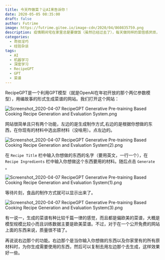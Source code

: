 ```yaml
---
title: 今天咋做菜？让AI来告诉你！
date: 2020-05-05 08:35:00
draft: false
author: Futrime
image: https://futrime.gitee.io/image-cdn/2020/04/860835759.png
description: 疫情期间宅在家里总是要做饭（虽然已经过去了），每天做同样的菜倍感厌烦，想自己做个新的菜，又苦于不会做。现在，一个（近乎）完美的解决方案来了：让AI帮你生成菜谱。
categories:
  - 奇技淫巧
  - 经验杂谈
tags:
  - AI
  - 机器学习
  - 深度学习
  - RecipeGPT
  - GPT
  - 菜谱
---
```


RecipeGPT是一个利用GPT模型（就是OpenAI在年初开放的那个两亿参数模型），用编故事的形式生成菜谱的网站。我们打开这个网站：

![Screenshot_2020-04-07 RecipeGPT Generative Pre-training Based Cooking Recipe Generation and Evaluation System.png][2]

网站很简单且只有两个功能，左边的是生成制作方式,右边的是根据你想做的东西，在你现有的材料中选出原材料（没啥用）。点左边的。

![Screenshot_2020-04-07 RecipeGPT Generative Pre-training Based Cooking Recipe Generation and Evaluation System(2).png][3]

在 `Recipe Title` 栏中输入你想做的东西的名字（要用英文，一行一个），在 `Recipe Ingredients` 栏中输入你想做这个东西要用的材料。随后点击 `Generate` 。

![Screenshot_2020-04-07 RecipeGPT Generative Pre-training Based Cooking Recipe Generation and Evaluation System(1).png][4]

等待片刻，食品的制作方式就可以显示出来了。

![Screenshot_2020-04-07 RecipeGPT Generative Pre-training Based Cooking Recipe Generation and Evaluation System(3).png][5]

有一说一，生成的菜谱有种比较千篇一律的感觉，而且都是偏欧美的菜谱，大概是模型规模比较小而且训练数据主要是欧美菜谱。不过，对于在一个公开免费的网站上面的东西来说，质量很不错了。

再说说右边那个的功能。右边那个是当你输入你想做的东西以及你家里有的所有原材料时，为你生成需要使用的东西，然后可以复制去用左边那个去生成，这样效果好一些。

  [2]: https://futrime.gitee.io/image-cdn/2020/04/1186107588.png
  [3]: https://futrime.gitee.io/image-cdn/2020/04/388028716.png
  [4]: https://futrime.gitee.io/image-cdn/2020/04/4251848756.png
  [5]: https://futrime.gitee.io/image-cdn/2020/04/1123247175.png
